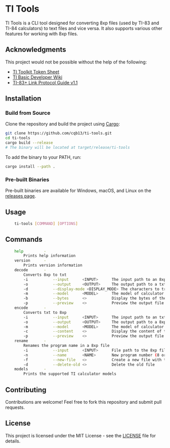 # TI Tools

TI Tools is a CLI tool designed for converting 8xp files (used by TI-83 and TI-84 calculators) to text files and vice versa. It also supports various other features for working with 8xp files.

## Acknowledgments

This project would not be possible without the help of the following:

- [TI Toolkit Token Sheet](https://github.com/TI-Toolkit/tokens)
- [TI Basic Developer Wiki](http://tibasicdev.wikidot.com/tokens)
- [TI-83+ Link Protocol Guide v1.1](https://merthsoft.com/linkguide/ti83+/fformat.html)

## Installation

### Build from Source

Clone the repository and build the project using [Cargo](https://doc.rust-lang.org/cargo/getting-started/installation.html):

```sh
git clone https://github.com/cqb13/ti-tools.git
cd ti-tools
cargo build --release
# The binary will be located at target/release/ti-tools
```

To add the binary to your PATH, run:

```sh
cargo install --path .
```

### Pre-built Binaries

Pre-built binaries are available for Windows, macOS, and Linux on the [releases page](https://github.com/cqb13/ti-tools/releases).

## Usage

```sh
    ti-tools [COMMAND] [OPTIONS]
```

## Commands

```sh
    help         -
        Prints help information
    version      -
        Prints version information
    decode       -
        Converts 8xp to txt
        -i           --input      <INPUT>      The input path to an 8xp file
        -o           --output     <OUTPUT>     The output path to a txt file
        -d           --display-mode <DISPLAY_MODE> The characters to translate the tokens to [pretty, accessible, ti] | Default: accessible
        -m           --model      <MODEL>      The model of calculator (use models command to see the supported models) | Default: latest
        -b           --bytes      <>           Display the bytes of the input file
        -p           --preview    <>           Preview the output file in the terminal
    encode       -
        Converts txt to 8xp
        -i           --input      <INPUT>      The input path to an txt file
        -o           --output     <OUTPUT>     The output path to a 8xp file
        -m           --model      <MODEL>      The model of calculator (use models command to see the supported models) | Default: latest
        -c           --content    <>           Display the content of the input file
        -p           --preview    <>           Preview the output file in the terminal
    rename       -
        Renames the program name in a 8xp file
        -i           --input      <INPUT>      File path to the 8xp file
        -n           --name       <NAME>       New program number (8 or less uppercase alphabetic characters)
        -f           --new-file   <>           Create a new file with the same name as the program
        -d           --delete-old <>           Delete the old file
    models       -
        Prints the supported TI calculator models
```

## Contributing

Contributions are welcome! Feel free to fork this repository and submit pull requests.

## License

This project is licensed under the MIT License - see the [LICENSE](LICENSE) file for details.

